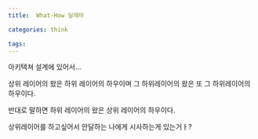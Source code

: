 ```yaml
---
title:  What-How 딜레마

categories: think

tags: 
---
```


  
아키텍쳐 설계에 있어서...  
  
상위 레이어의 왔은 하위 레이어의 하우이며 그 하위레이어의 왔은 또 그 하위레이어의 하우이다.  
  
반대로 말하면 하위 레이어의 왔은 상위 레이어의 하우이다.  
  
  
  
상위레이어를 하고싶어서 안달하는 나에게 시사하는게 있는거ㅏ?  
